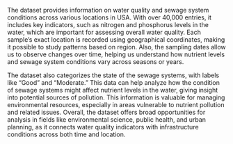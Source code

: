 The dataset provides information on water quality and sewage system conditions across various locations in USA. With over 40,000 entries, it includes key indicators, such as nitrogen and phosphorus levels in the water, which are important for assessing overall water quality. Each sample’s exact location is recorded using geographical coordinates, making it possible to study patterns based on region. Also, the sampling dates allow us to observe changes over time, helping us understand how nutrient levels and sewage system conditions vary across seasons or years.

The dataset also categorizes the state of the sewage systems, with labels like “Good” and “Moderate.” This data can help analyze how the condition of sewage systems might affect nutrient levels in the water, giving insight into potential sources of pollution. This information is valuable for managing environmental resources, especially in areas vulnerable to nutrient pollution and related issues. Overall, the dataset offers broad opportunities for analysis in fields like environmental science, public health, and urban planning, as it connects water quality indicators with infrastructure conditions across both time and location. 
